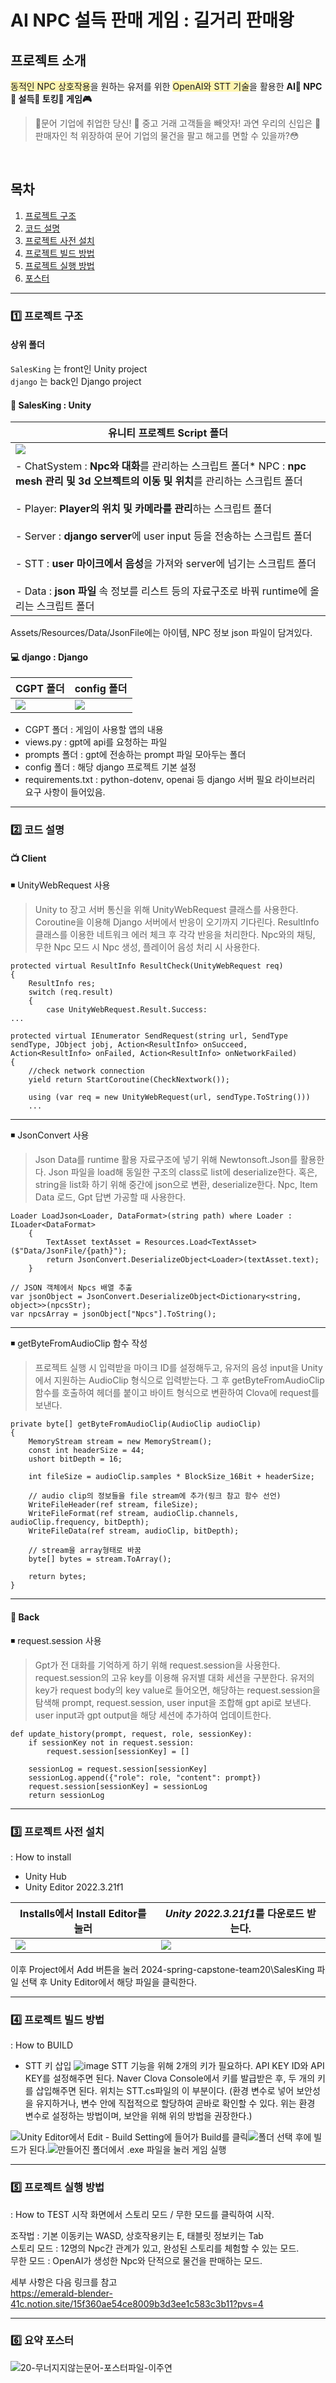 # AI NPC 설득 판매 게임 : 길거리 판매왕
## 프로젝트 소개

<span style='background-color: #fff5b1'>동적인 NPC 상호작용</span>을 원하는 유저를 위한 <span style='background-color: #fff5b1'>OpenAI와 STT 기술</span>을 활용한 
**AI🤖 NPC👤 설득💬 토킹👄 게임🎮**

>🐙문어 기업에 취업한 당신! 🥕 중고 거래 고객들을 빼앗자! 
과연 우리의 신입은 🥕 판매자인 척 위장하여 문어 기업의 물건을 팔고 해고를 면할 수 있을까?😳
<br>

## 목차
1. [프로젝트 구조](#1️⃣-프로젝트-구조)
2. [코드 설명](#2️⃣-코드-설명)
3. [프로젝트 사전 설치](#3️⃣-프로젝트-사전-설치)
4. [프로젝트 빌드 방법](#4️⃣-프로젝트-빌드-방법)
5. [프로젝트 실행 방법](#5️⃣-프로젝트-실행-방법)
6. [포스터](#6️⃣-요약-포스터)

---
### 1️⃣ 프로젝트 구조

#### 상위 폴더
`SalesKing` 는 front인 Unity project<br>
`django` 는 back인 Django project

#### 🎨 SalesKing : Unity
|유니티 프로젝트 Script 폴더|
| - |
|![](https://velog.velcdn.com/images/dubidubob/post/4709e387-4070-487c-ab6d-6f62adf3e125/image.png)|
|- ChatSystem : **Npc와 대화**를 관리하는 스크립트 폴더* NPC : **npc mesh 관리 및 3d 오브젝트의 이동 및 위치**를 관리하는 스크립트 폴더<br><br>- Player:  **Player의 위치 및 카메라를 관리**하는 스크립트 폴더<br><br> - Server : **django server**에 user input 등을 전송하는 스크립트 폴더<br><br>- STT : **user 마이크에서 음성**을 가져와 server에 넘기는 스크립트 폴더<br><br>- Data : **json 파일** 속 정보를 리스트 등의 자료구조로 바꿔 runtime에 올리는 스크립트 폴더|

Assets/Resources/Data/JsonFile에는 아이템, NPC 정보 json 파일이 담겨있다.
#### 💻 django : Django
|CGPT 폴더|config 폴더|
| - | - |
|![](https://velog.velcdn.com/images/dubidubob/post/bc7cd400-1b1f-4234-9e04-d064bf8e895c/image.png)|![](https://velog.velcdn.com/images/dubidubob/post/13bfb9c1-8a37-448f-b619-d2e2f1a70d47/image.png)|
* CGPT 폴더 : 게임이 사용할 앱의 내용
* views.py : gpt에 api를 요청하는 파일
* prompts 폴더 : gpt에 전송하는 prompt 파일 모아두는 폴더
* config 폴더 : 해당 django 프로젝트 기본 설정
* requirements.txt : python-dotenv, openai 등 django 서버 필요 라이브러리 요구 사항이 들어있음.

---
### 2️⃣ 코드 설명
#### 📺 Client
◾ UnityWebRequest 사용
> Unity to 장고 서버 통신을 위해 UnityWebRequest 클래스를 사용한다. Coroutine을 이용해 Django 서버에서 반응이 오기까지 기다린다. ResultInfo 클래스를 이용한 네트워크 에러 체크 후 각각 반응을 처리한다. 
Npc와의 채팅, 무한 Npc 모드 시 Npc 생성, 플레이어 음성 처리 시 사용한다.

```
protected virtual ResultInfo ResultCheck(UnityWebRequest req)
{
    ResultInfo res;
    switch (req.result)
    {
        case UnityWebRequest.Result.Success:
...
```

```
protected virtual IEnumerator SendRequest(string url, SendType sendType, JObject jobj, Action<ResultInfo> onSucceed, Action<ResultInfo> onFailed, Action<ResultInfo> onNetworkFailed)
{
    //check network connection
    yield return StartCoroutine(CheckNextwork());

    using (var req = new UnityWebRequest(url, sendType.ToString()))
    ...

```  
----
◾ JsonConvert 사용
> Json Data를 runtime 활용 자료구조에 넣기 위해 Newtonsoft.Json를 활용한다. Json 파일을 load해 동일한 구조의 class로 list에 deserialize한다. 혹은, string을 list화 하기 위해 중간에 json으로 변환, deserialize한다.
Npc, Item Data 로드, Gpt 답변 가공할 때 사용한다.

```
Loader LoadJson<Loader, DataFormat>(string path) where Loader : ILoader<DataFormat>
    {
        TextAsset textAsset = Resources.Load<TextAsset>($"Data/JsonFile/{path}");
        return JsonConvert.DeserializeObject<Loader>(textAsset.text);
    }
```
```
// JSON 객체에서 Npcs 배열 추출
var jsonObject = JsonConvert.DeserializeObject<Dictionary<string, object>>(npcsStr);
var npcsArray = jsonObject["Npcs"].ToString();
```
---
◾ getByteFromAudioClip 함수 작성
> 프로젝트 실행 시 입력받을 마이크 ID를 설정해두고, 유저의 음성 input을 Unity에서 지원하는 AudioClip 형식으로 입력받는다. 그 후 getByteFromAudioClip 함수를 호출하여 헤더를 붙이고 바이트 형식으로 변환하여 Clova에 request를 보낸다.

```
private byte[] getByteFromAudioClip(AudioClip audioClip)
{
    MemoryStream stream = new MemoryStream();
    const int headerSize = 44;
    ushort bitDepth = 16;

    int fileSize = audioClip.samples * BlockSize_16Bit + headerSize;

    // audio clip의 정보들을 file stream에 추가(링크 참고 함수 선언)
    WriteFileHeader(ref stream, fileSize);
    WriteFileFormat(ref stream, audioClip.channels, audioClip.frequency, bitDepth);
    WriteFileData(ref stream, audioClip, bitDepth);

    // stream을 array형태로 바꿈
    byte[] bytes = stream.ToArray();

    return bytes;
}
```
---

#### 📡 Back
◾ request.session 사용
> Gpt가 전 대화를 기억하게 하기 위해 request.session을 사용한다. request.session의 고유 key를 이용해 유저별 대화 세션을 구분한다. 유저의 key가 request body의 key value로 들어오면, 해당하는 request.session을 탐색해 prompt, request.session, user input을 조합해 gpt api로 보낸다. user input과 gpt output을 해당 세션에 추가하여 업데이트한다.

```
def update_history(prompt, request, role, sessionKey):
    if sessionKey not in request.session:
        request.session[sessionKey] = []

    sessionLog = request.session[sessionKey]
    sessionLog.append({"role": role, "content": prompt})
    request.session[sessionKey] = sessionLog
    return sessionLog
```
---
### 3️⃣ 프로젝트 사전 설치
: How to install
* Unity Hub
* Unity Editor 2022.3.21f1

|Installs에서 Install Editor를 눌러|*Unity 2022.3.21f1*를 다운로드 받는다.| 
 | - | - |
 |![](https://velog.velcdn.com/images/dubidubob/post/4967ab37-2a03-4e83-a733-b109502e5f89/image.png)|![](https://velog.velcdn.com/images/dubidubob/post/4967ab37-2a03-4e83-a733-b109502e5f89/image.png)|![](https://velog.velcdn.com/images/dubidubob/post/a3d6d701-42b9-4136-b545-08c4efa1691a/image.png)|
 
이후 Project에서 Add 버튼을 눌러 2024-spring-capstone-team20\SalesKing 파일 선택 후 Unity Editor에서 해당 파일을 클릭한다.

---
### 4️⃣ 프로젝트 빌드 방법
: How to BUILD

* STT 키 삽입
![image](https://github.com/user-attachments/assets/9f7a6ab1-0fba-42b8-9ff2-ab5c294faffb)
STT 기능을 위해 2개의 키가 필요하다. API KEY ID와 API KEY를 설정해주면 된다. Naver Clova Console에서 키를 발급받은 후, 두 개의 키를 삽입해주면 된다. 
위치는 STT.cs파일의 이 부분이다. (환경 변수로 넣어 보안성을 유지하거나, 변수 안에 직접적으로 할당하여 곧바로 확인할 수 있다. 위는 환경 변수로 설정하는 방법이며, 보안을 위해 위의 방법을 권장한다.)

![](https://velog.velcdn.com/images/dubidubob/post/a279a8b2-b60b-4635-bdc1-1137f72fa357/image.png)Unity Editor에서 Edit - Build Setting에 들어가 Build를 클릭![](https://velog.velcdn.com/images/dubidubob/post/73e23a5c-d1a4-4e2f-ab7a-808a9249e156/image.png)폴더 선택 후에 빌드가 된다.![](https://velog.velcdn.com/images/dubidubob/post/6b8959e3-59a8-4412-8d11-aafc757c7975/image.png)만들어진 폴더에서 .exe 파일을 눌러 게임 실행

---
### 5️⃣ 프로젝트 실행 방법
: How to TEST
시작 화면에서 스토리 모드 / 무한 모드를 클릭하여 시작.

조작법 : 기본 이동키는 WASD, 상호작용키는 E, 태블릿 정보키는 Tab
<br>
스토리 모드 : 12명의 Npc간 관계가 있고, 완성된 스토리를 체험할 수 있는 모드.
<br>
무한 모드 : OpenAI가 생성한 Npc와 단적으로 물건을 판매하는 모드.

세부 사항은 다음 링크를 참고<br>
https://emerald-blender-41c.notion.site/15f360ae54ce8009b3d3ee1c583c3b11?pvs=4

---
### 6️⃣ 요약 포스터
![20-무너지지않는문어-포스터파일-이주연](https://github.com/user-attachments/assets/d31c2e21-7742-4da7-a4d4-450fe0819593)
